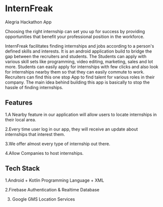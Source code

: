 # InternFreak
Alegria Hackathon App

Choosing the right internship can set you up for success by providing opportunities that benefit your professional position in the workforce. 

InternFreak facilitates finding internships and jobs according to a person's defined skills and interests. 
It is an android application build to bridge the gap between the recruiters and students. The Students can apply with various skill sets like programming, video editing, marketing, sales and lot more. Students can easily apply for internships with few clicks and also look for internships nearby them so that they can easily commute to work. Recruiters can find this one stop App to find talent for various roles in their company.
The main idea behind building this app is basically to stop the hassle of finding internships.





## Features

1.A Nearby feature in our application will allow users to locate internships in their local area.

2.Every time user log in our app, they will receive an update about internships that interest them.

3.We offer almost every type of internship out there. 

4.Allow Companies to host internships.



## Tech Stack

1.Android + Kotlin Programming Language + XML

2.Firebase Authentication & Realtime Database

3. Google GMS Location Services









